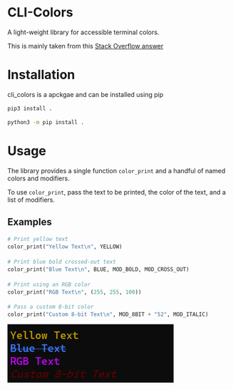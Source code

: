 # CLI-Colors
A light-weight library for accessible terminal colors.

This is mainly taken from this [Stack Overflow answer](https://stackoverflow.com/a/33206814)


# Installation
cli\_colors is a apckgae and can be installed using pip

```bash
pip3 install .
```
```bash
python3 -m pip install .
```

# Usage
The library provides a single function `color_print` and a handful of named colors and modifiers.

To use `color_print`, pass the text to be printed, the color of the text, and a list of modifiers.

## Examples

```python
# Print yellow text
color_print("Yellow Text\n", YELLOW)

# Print blue bold crossed-out text
color_print("Blue Text\n", BLUE, MOD_BOLD, MOD_CROSS_OUT)

# Print using an RGB color
color_print("RGB Text\n", (255, 255, 100))

# Pass a custom 8-bit color
color_print("Custom 8-bit Text\n", MOD_8BIT + "52", MOD_ITALIC)
```
![](examples.png)
